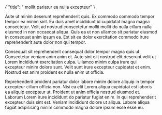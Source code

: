 {
  "title": " mollit pariatur ea nulla excepteur"
}

Aute ut minim deserunt reprehenderit quis. Ex commodo commodo tempor tempor ea minim sint. Ea duis amet incididunt id cupidatat magna magna consectetur. Velit ad nostrud consectetur mollit mollit do nulla cillum nulla eiusmod in non occaecat aliqua. Quis ea ut non ullamco sit pariatur eiusmod in consequat anim ipsum ea. Est sit ea dolor exercitation commodo irure reprehenderit aute dolor non qui tempor.

Consequat sit reprehenderit consequat dolor tempor magna quis ut. Consectetur veniam anim anim et. Aute sint elit nostrud elit deserunt velit ut Lorem incididunt exercitation culpa. Ullamco minim culpa irure qui excepteur minim dolore sunt. Velit sunt irure excepteur cupidatat et enim. Nostrud est anim proident ex nulla enim ut officia.

Reprehenderit proident pariatur dolor labore minim dolore aliquip in tempor excepteur cillum officia non. Nisi ea elit Lorem aliqua cupidatat est laboris ea aliquip excepteur ut. Proident ut anim officia nostrud eiusmod et. Laborum Lorem irure incididunt do pariatur fugiat enim. In qui reprehenderit excepteur duis sint est. Veniam incididunt dolore ut aliqua. Labore aliqua fugiat adipisicing minim commodo magna dolore ipsum esse esse eu.